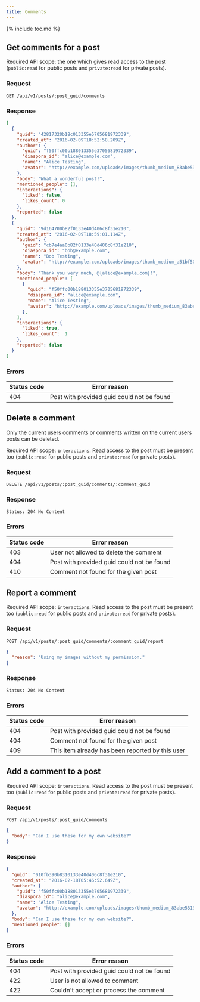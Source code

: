```yaml
---
title: Comments
---
```


{% include toc.md %}

## Get comments for a post

Required API scope: the one which gives read access to the post (`public:read` for public posts and `private:read` for private posts).

### Request

~~~
GET /api/v1/posts/:post_guid/comments
~~~

### Response

~~~json
[
  {
    "guid": "42817320b18c013355e5705681972339",
    "created_at": "2016-02-09T18:52:58.209Z",
    "author": {
      "guid": "f50ffc00b188013355e3705681972339",
      "diaspora_id": "alice@example.com",
      "name": "Alice Testing",
      "avatar": "http://example.com/uploads/images/thumb_medium_83abe5319ef830c2bd84.jpg"
    },
    "body": "What a wonderful post!",
    "mentioned_people": [],
    "interactions": {
      "liked": false,
      "likes_count": 0
    },
    "reported": false
  },
  {
    "guid": "9d164700b82f0133e40d406c8f31e210",
    "created_at": "2016-02-09T18:59:01.114Z",
    "author": {
      "guid": "cb7e4aa0b82f0133e40d406c8f31e210",
      "diaspora_id": "bob@example.com",
      "name": "Bob Testing",
      "avatar": "http://example.com/uploads/images/thumb_medium_a51bf501fe86c198c0b1.jpg"
    },
    "body": "Thank you very much, @{alice@example.com}!",
    "mentioned_people": [
      {
        "guid": "f50ffc00b188013355e3705681972339",
        "diaspora_id": "alice@example.com",
        "name": "Alice Testing",
        "avatar": "http://example.com/uploads/images/thumb_medium_83abe5319ef830c2bd84.jpg"
      },
    ],
    "interactions": {
      "liked": true,
      "likes_count":  1
    },
    "reported": false
  }
]
~~~

### Errors

| Status code | Error reason                               |
| ----------- | ------------------------------------------ |
| 404         | Post with provided guid could not be found |

## Delete a comment

Only the current users comments or comments written on the current users posts can be deleted.

Required API scope: `interactions`. Read access to the post must be present too (`public:read` for public posts and `private:read` for private posts).

### Request

~~~
DELETE /api/v1/posts/:post_guid/comments/:comment_guid
~~~

### Response

~~~
Status: 204 No Content
~~~

### Errors

| Status code | Error reason                                  |
| ----------- | --------------------------------------------- |
| 403         | User not allowed to delete the comment        |
| 404         | Post with provided guid could not be found    |
| 410         | Comment not found for the given post          |

## Report a comment

Required API scope: `interactions`. Read access to the post must be present too (`public:read` for public posts and `private:read` for private posts).

### Request

~~~
POST /api/v1/posts/:post_guid/comments/:comment_guid/report
~~~
~~~json
{
  "reason": "Using my images without my permission."
}
~~~

### Response

~~~
Status: 204 No Content
~~~

### Errors

| Status code | Error reason                                     |
| ----------- | ------------------------------------------------ |
| 404         | Post with provided guid could not be found       |
| 404         | Comment not found for the given post             |
| 409         | This item already has been reported by this user |

## Add a comment to a post

Required API scope: `interactions`. Read access to the post must be present too (`public:read` for public posts and `private:read` for private posts).

### Request

~~~
POST /api/v1/posts/:post_guid/comments
~~~
~~~json
{
  "body": "Can I use these for my own website?"
}
~~~

### Response

~~~json
{
  "guid": "010fb390b8310133e40d406c8f31e210",
  "created_at": "2016-02-18T05:46:52.649Z",
  "author": {
    "guid": "f50ffc00b188013355e3705681972339",
    "diaspora_id": "alice@example.com",
    "name": "Alice Testing",
    "avatar": "http://example.com/uploads/images/thumb_medium_83abe5319ef830c2bd84.jpg"
  },
  "body": "Can I use these for my own website?",
  "mentioned_people": []
}
~~~

### Errors

| Status code | Error reason                               |
| ----------- | ------------------------------------------ |
| 404         | Post with provided guid could not be found |
| 422         | User is not allowed to comment             |
| 422         | Couldn't accept or process the comment     |

